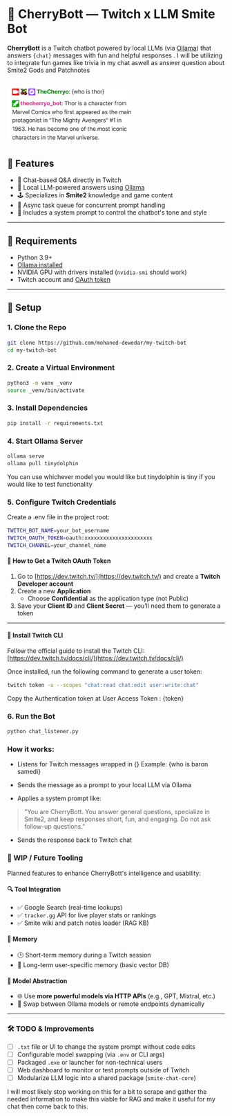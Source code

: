 # 🧠 CherryBott — Twitch x LLM Smite Bot

**CherryBott** is a Twitch chatbot powered by local LLMs (via [Ollama](https://ollama.com)) that answers `{chat}` messages with fun and helpful responses . I will be utilizing to integrate fun games like trivia in my chat aswell as answer question about Smite2 Gods and Patchnotes

![CherryBott Example Response](example.png)
---

## 🚀 Features

- 💬 Chat-based Q&A directly in Twitch
- 🤖 Local LLM-powered answers using [Ollama](https://ollama.com)
- 🕹️ Specializes in **Smite2** knowledge and game content
- 🔧 Async task queue for concurrent prompt handling
- 🧠 Includes a system prompt to control the chatbot's tone and style

---

## 🧰 Requirements

- Python 3.9+
- [Ollama installed](https://ollama.com)
- NVIDIA GPU with drivers installed (`nvidia-smi` should work)
- Twitch account and [OAuth token](https://twitchapps.com/tmi/)

---

## 🔧 Setup 

### 1. Clone the Repo

```bash
git clone https://github.com/mohaned-dewedar/my-twitch-bot
cd my-twitch-bot
```
### 2. Create a Virtual Environment

```bash
python3 -m venv _venv
source _venv/bin/activate
```

### 3. Install Dependencies
```bash
pip install -r requirements.txt
```

### 4. Start Ollama Server
```bash
ollama serve
ollama pull tinydolphin
```
You can use whichever model you would like but tinydolphin is tiny if you would like to test functionality

### 5. Configure Twitch Credentials 
Create a .env file in the project root:

```bash
TWITCH_BOT_NAME=your_bot_username
TWITCH_OAUTH_TOKEN=oauth:xxxxxxxxxxxxxxxxxxxxxx
TWITCH_CHANNEL=your_channel_name
```
#### 🔐 How to Get a Twitch OAuth Token

1. Go to [https://dev.twitch.tv/](https://dev.twitch.tv/) and create a **Twitch Developer account**
2. Create a new **Application**  
   - Choose **Confidential** as the application type (not Public)
3. Save your **Client ID** and **Client Secret** — you’ll need them to generate a token

---

#### 🔧 Install Twitch CLI

Follow the official guide to install the Twitch CLI:  
[https://dev.twitch.tv/docs/cli/](https://dev.twitch.tv/docs/cli/)

Once installed, run the following command to generate a user token:

```bash
twitch token -u --scopes "chat:read chat:edit user:write:chat"
```
Copy the Authentication token at User Access Token : {token}

### 6. Run the Bot
```bash
python chat_listener.py
```

### How it works:
* Listens for Twitch messages wrapped in {}
Example: {who is baron samedi}

* Sends the message as a prompt to your local LLM via Ollama

* Applies a system prompt like:

> "You are CherryBott. You answer general questions, specialize in Smite2, and keep responses short, fun, and engaging. Do not ask follow-up questions."

* Sends the response back to Twitch chat

### 🧪 WIP / Future Tooling

Planned features to enhance CherryBott's intelligence and usability:

#### 🔍 Tool Integration
- ✅ Google Search (real-time lookups)
- ✅ `tracker.gg` API for live player stats or rankings
- ✅ Smite wiki and patch notes loader (RAG KB)

#### 🧠 Memory
- 🕒 Short-term memory during a Twitch session
- 🧾 Long-term user-specific memory (basic vector DB)

#### 🔗 Model Abstraction
- 🌐 Use **more powerful models via HTTP APIs** (e.g., GPT, Mixtral, etc.)
- 🔄 Swap between Ollama models or remote endpoints dynamically

---

### 🛠️ TODO & Improvements

- [ ] `.txt` file or UI to change the system prompt without code edits  
- [ ] Configurable model swapping (via `.env` or CLI args)  
- [ ] Packaged `.exe` or launcher for non-technical users  
- [ ] Web dashboard to monitor or test prompts outside of Twitch  
- [ ] Modularize LLM logic into a shared package (`smite-chat-core`)  

I will most likely stop working on this for a bit to scrape and gather the needed information to make this viable for RAG and make it useful for my chat then come back to this.
